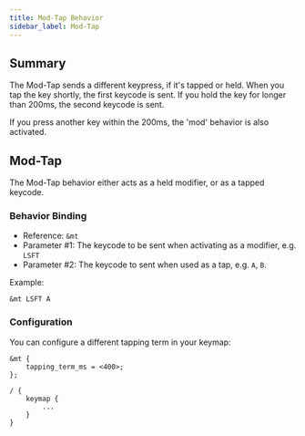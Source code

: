 ```yaml
---
title: Mod-Tap Behavior
sidebar_label: Mod-Tap
---
```


## Summary

The Mod-Tap sends a different keypress, if it's tapped or held. When you tap the key shortly, the first keycode is sent. If you hold the key for longer than 200ms, the second keycode is sent.

If you press another key within the 200ms, the 'mod' behavior is also activated.

## Mod-Tap

The Mod-Tap behavior either acts as a held modifier, or as a tapped keycode.

### Behavior Binding

- Reference: `&mt`
- Parameter #1: The keycode to be sent when activating as a modifier, e.g. `LSFT`
- Parameter #2: The keycode to sent when used as a tap, e.g. `A`, `B`.

Example:

```
&mt LSFT A
```

### Configuration

You can configure a different tapping term in your keymap:

```
&mt {
    tapping_term_ms = <400>;
};

/ {
    keymap {
        ...
    }
}
```
